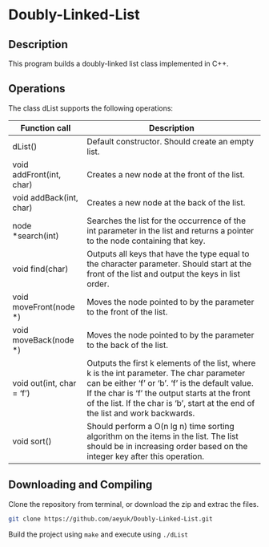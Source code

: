 # Doubly-Linked-List

## Description
This program builds a doubly-linked list class implemented in C++.

## Operations
The class dList supports the following operations:

Function call       | Description
------------------- | -------------------
dList()        | Default constructor. Should create an empty list.
void addFront(int, char)        | Creates a new node at the front of the list.
void addBack(int, char) | Creates a new node at the back of the list.
node *search(int) | Searches the list for the occurrence of the int parameter in the list and returns a pointer to the node containing that key.
void find(char)| Outputs all keys that have the type equal to the character parameter. Should start at the front of the list and output the keys in list order.
void moveFront(node *) | Moves the node pointed to by the parameter to the front of the list.
void moveBack(node *) | Moves the node pointed to by the parameter to the back of the list.
void out(int, char = ‘f’) | Outputs the first k elements of the list, where k is the int parameter. The char parameter can be either ‘f’ or ‘b’. ‘f’ is the default value. If the char is ‘f’ the output starts at the front of the list. If the char is ‘b’, start at the end of the list and work backwards.
void sort() | Should perform a O(n lg n) time sorting algorithm on the items in the list. The list should be in increasing order based on the integer key after this operation.

## Downloading and Compiling
Clone the repository from terminal, or download the zip and extrac the files.
```bash
git clone https://github.com/aeyuk/Doubly-Linked-List.git
```

Build the project using `make` and execute using `./dList`
